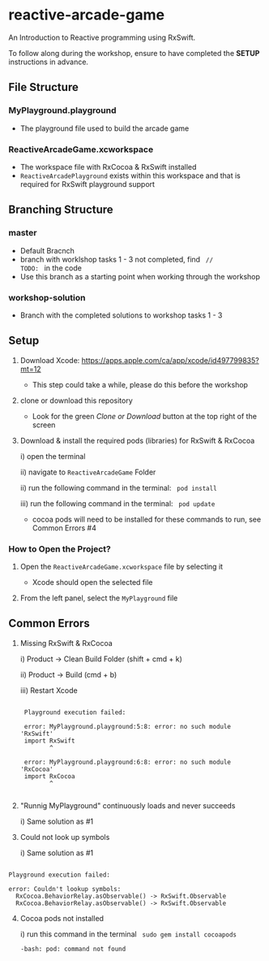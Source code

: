 # reactive-arcade-game
An Introduction to Reactive programming using RxSwift.

To follow along during the workshop, ensure to have completed the <b>SETUP</b> instructions in advance.

## File Structure

### MyPlayground.playground
- The playground file used to build the arcade game

### ReactiveArcadeGame.xcworkspace
- The workspace file with RxCocoa & RxSwift installed 
- <code>ReactiveArcadePlayground</code> exists within this workspace and that is required for RxSwift playground support

## Branching Structure

### master
- Default Bracnch
- branch with worklshop tasks 1 - 3 not completed, find <code> // TODO: </code> in the code
- Use this branch as a starting point when working through the workshop

### workshop-solution
- Branch with the completed solutions to workshop tasks 1 - 3

## Setup
1. Download Xcode: https://apps.apple.com/ca/app/xcode/id497799835?mt=12
    - This step could take a while, please do this before the workshop
    
2. clone or download this repository
    - Look for the green <i> Clone or Download</i> button at the top right of the screen
    
3. Download & install the required pods (libraries) for RxSwift & RxCocoa
    
    i)  open the terminal
    
    ii) navigate to <code>ReactiveArcadeGame</code> Folder
    
    ii) run the following command in the terminal: <code> pod install </code>
    
    iii) run the following command in the terminal: <code> pod update </code>
    
    - cocoa pods will need to be installed for these commands to run, see Common Errors #4
    
    
### How to Open the Project?
1. Open the <code>ReactiveArcadeGame.xcworkspace</code> file by selecting it
   - Xcode should open the selected file
   
2. From the left panel, select the <code>MyPlayground</Code> file

## Common Errors

1. Missing RxSwift & RxCocoa

    i) Product -> Clean Build Folder (shift + cmd + k)

   ii) Product -> Build (cmd + b)

   iii) Restart Xcode

    <pre><code>
    Playground execution failed:

    error: MyPlayground.playground:5:8: error: no such module 'RxSwift'
    import RxSwift
           ^

    error: MyPlayground.playground:6:8: error: no such module 'RxCocoa'
    import RxCocoa
           ^
    </code></pre>

2. "Runnig MyPlayground" continuously loads and never succeeds

    i) Same solution as #1
    
3. Could not look up symbols

    i) Same solution as #1
    
<pre><code>
Playground execution failed:

error: Couldn't lookup symbols:
  RxCocoa.BehaviorRelay.asObservable() -> RxSwift.Observable<A>
  RxCocoa.BehaviorRelay.asObservable() -> RxSwift.Observable<A>
</code></pre>
    
4. Cocoa pods not installed

    i) run this command in the terminal <code> sudo gem install cocoapods </code>

    <code>-bash: pod: command not found</code>
